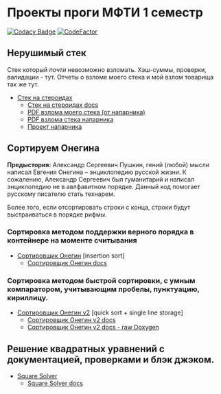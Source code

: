 # Проекты проги МФТИ 1 семестр
[![Codacy Badge](https://api.codacy.com/project/badge/Grade/75c9791e4ced4d66a24029409c69f22a)](https://app.codacy.com/manual/dremov.me/MIPTProjects_1sem?utm_source=github.com&utm_medium=referral&utm_content=AlexRoar/MIPTProjects_1sem&utm_campaign=Badge_Grade_Dashboard)
[![CodeFactor](https://www.codefactor.io/repository/github/alexroar/miptprojects_1sem/badge/master)](https://www.codefactor.io/repository/github/alexroar/miptprojects_1sem/overview/master)

## Нерушимый стек

Стек который *почти* невозможно взломать. Хэш-суммы, проверки, валидации - тут. Отчеты о взломе моего стека и мой взлом товарища так же тут.
- [Стек на стероидах](StackOnSteroids/StackOnSteroids/StackRigid.h)
  - [Стек на стероидах docs](https://alexroar.github.io/MIPTProjects_1sem/StackOnSteroids/docs_doxygen/html/index.html)
  - [PDF взлома моего стека (от напарника)](StackOnSteroids/Vzlom_Alexandra_Dremova.pdf)
  - [PDF взлома стека напарника](StackOnSteroids/Взлом%20Артема.pdf)
  - [Проект напарника](https://github.com/JakMobius/MIPT-Tasks/tree/master/invulnerable-stack)
  

## Сортируем Онегина
**Предыстория:** Александр Сергеевич Пушкин, гений (любой) мысли написал Евгения Онегина – энциклопедию русской жизни. К сожалению, Александр Сергеевич был гуманитарий и написал энциклопедию не в авлфавитном порядке. Данный код помогает русскому писателю стать технарем.

Более того, если отсортировать строки с конца, строки будут выстраиваться в порядке рифмы.

### Сортировка методом поддержки верного порядка в контейнере на моменте считывания
- [Сортировщик Онегин](OneginSort/OneginSort/main.c) [insertion sort]
  - [Сортировщик Онегин docs](https://alexroar.github.io/MIPTProjects_1sem/OneginSort/docs/html/main_8c.html)
  
### Сортировка методом быстрой сортировки, с умным компаратором, учитывающим пробелы, пунктуацию, кириллицу.
- [Сортировщик Онегин v2](OneginSortv2/OneginSortv2/main.c) [quick sort + single line storage]
  - [Сортировщик Онегин v2 docs](https://alexroar.github.io/MIPTProjects_1sem/OneginSortv2/docs_sphinx/_build/html/api/c_doxygen_sphinx.html#program-documentation)
  - [Сортировщик Онегин v2 docs - raw Doxygen](https://alexroar.github.io/MIPTProjects_1sem/OneginSortv2/docs_doxygen/html/main_8c.html)
  
## Решение квадратных уравнений с документацией, проверками и блэк джэком.

- [Square Solver](SquareRoots/SquareRoots/main.c)
  - [Square Solver docs](https://alexroar.github.io/MIPTProjects_1sem/SquareRoots/docs/html/main_8c.html)
